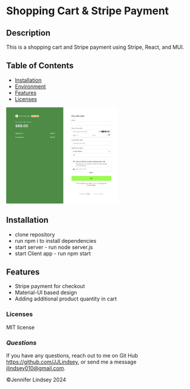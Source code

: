 # Shopping Cart & Stripe Payment

## **Description**
This is a shopping cart and Stripe payment using Stripe, React, and MUI.


## **Table of Contents**
* [Installation](#installation)
* [Environment](#environment)
* [Features](#features)
* [Licenses](#licenses)

<img src="store/public/stripecheckout.png" alt="order status screenshot" width="300">

## Installation
* clone repository
* run npm i to install dependencies
* start server - run node server.js
* start Client app - run npm start

## Features
* Stripe payment for checkout
* Material-UI based design
* Adding additional product quantity in cart

### Licenses
MIT license

### *Questions*
If you have any questions, reach out to me on Git Hub https://github.com/JJLindsey, or send me a message jlindsey010@gmail.com.


©Jennifer Lindsey 2024
